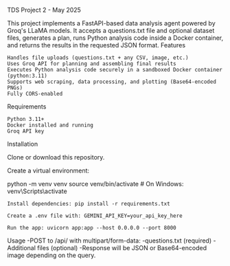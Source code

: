 TDS Project 2 - May 2025

This project implements a FastAPI-based data analysis agent powered by Groq's LLaMA models.
It accepts a questions.txt file and optional dataset files, generates a plan, runs Python analysis code inside a Docker container, and returns the results in the requested JSON format.
Features

    Handles file uploads (questions.txt + any CSV, image, etc.)
    Uses Groq API for planning and assembling final results
    Executes Python analysis code securely in a sandboxed Docker container (python:3.11)
    Supports web scraping, data processing, and plotting (Base64-encoded PNGs)
    Fully CORS-enabled

Requirements

    Python 3.11+
    Docker installed and running
    Groq API key

Installation

Clone or download this repository.

Create a virtual environment:

python -m venv venv
source venv/bin/activate  # On Windows: venv\Scripts\activate

    Install dependencies: pip install -r requirements.txt

    Create a .env file with: GEMINI_API_KEY=your_api_key_here

    Run the app: uvicorn app:app --host 0.0.0.0 --port 8000

Usage
-POST to /api/ with multipart/form-data: -questions.txt (required) -Additional files (optional) -Response will be JSON or Base64-encoded image depending on the query.